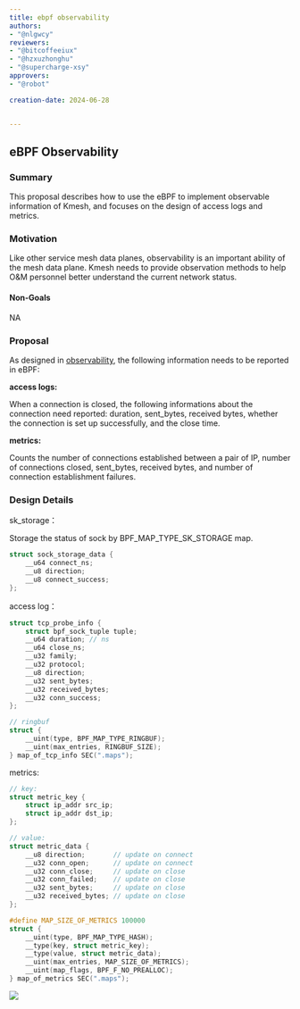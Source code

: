 ```yaml
---
title: ebpf observability
authors:
- "@nlgwcy"
reviewers:
- "@bitcoffeeiux"
- "@hzxuzhonghu"
- "@supercharge-xsy"
approvers:
- "@robot"

creation-date: 2024-06-28


---
```


## eBPF Observability

### Summary

This proposal describes how to use the eBPF to implement observable information of Kmesh, and focuses on the design of access logs and metrics.

### Motivation

Like other service mesh data planes, observability is an important ability of the mesh data plane. Kmesh needs to provide observation methods to help O&M personnel better understand the current network status.

#### Non-Goals

NA

### Proposal

As designed in [observability](https://github.com/kmesh-net/kmesh/blob/main/docs/proposal/observability.md), the following information needs to be reported in eBPF:

**access logs:**

When a connection is closed, the following informations about the connection need reported: duration, sent_bytes, received bytes, whether the connection is set up successfully, and the close time.

**metrics:**

Counts the number of connections established between a pair of IP, number of connections closed, sent_bytes, received bytes, and number of connection establishment failures.

### Design Details

sk_storage：

Storage the status of sock by BPF_MAP_TYPE_SK_STORAGE map.

```c
struct sock_storage_data {
    __u64 connect_ns;
    __u8 direction;
    __u8 connect_success;
};
```

access log：

```c
struct tcp_probe_info {
    struct bpf_sock_tuple tuple;
    __u64 duration; // ns
    __u64 close_ns;
    __u32 family;
    __u32 protocol;
    __u8 direction;
    __u32 sent_bytes;
    __u32 received_bytes;
    __u32 conn_success;
};

// ringbuf
struct {
    __uint(type, BPF_MAP_TYPE_RINGBUF);
    __uint(max_entries, RINGBUF_SIZE);
} map_of_tcp_info SEC(".maps");
```

metrics:

```c
// key:
struct metric_key {
    struct ip_addr src_ip;
    struct ip_addr dst_ip;
};

// value:
struct metric_data {
    __u8 direction;       // update on connect
    __u32 conn_open;      // update on connect
    __u32 conn_close;     // update on close
    __u32 conn_failed;    // update on close
    __u32 sent_bytes;     // update on close
    __u32 received_bytes; // update on close
};

#define MAP_SIZE_OF_METRICS 100000
struct {
    __uint(type, BPF_MAP_TYPE_HASH);
    __type(key, struct metric_key);
    __type(value, struct metric_data);
    __uint(max_entries, MAP_SIZE_OF_METRICS);
    __uint(map_flags, BPF_F_NO_PREALLOC);
} map_of_metrics SEC(".maps");
```

![](pics/probe.svg)
